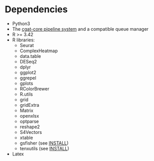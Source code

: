 # Dependencies

* Python3
* The [cgat-core pipeline system](https://github.com/cgat-developers/cgat-core/) and a compatible queue manager
* R >= 3.42
* R libraries:
  * Seurat
  * ComplexHeatmap
  * data.table
  * DESeq2
  * dplyr
  * ggplot2
  * ggrepel
  * gplots
  * RColorBrewer
  * R.utils
  * grid
  * gridExtra
  * Matrix
  * openxlsx
  * optparse
  * reshape2
  * S4Vectors
  * xtable
  * gsfisher (see [INSTALL](INSTALL.md))
  * tenxutils (see [INSTALL](INSTALL.md))
* Latex
